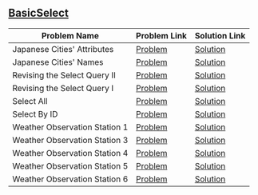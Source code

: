 ## [BasicSelect](https://www.hackerrank.com/domains/sql/select)

Problem Name|Problem Link|Solution Link
---|---|---
Japanese Cities' Attributes|[Problem](https://www.hackerrank.com/challenges/japanese-cities-attributes/problem)|[Solution](/japanese-cities-attributes.sql)
Japanese Cities' Names|[Problem](https://www.hackerrank.com/challenges/japanese-cities-name/problem)|[Solution](/japanese-cities-name.sql)
Revising the Select Query II|[Problem](https://www.hackerrank.com/challenges/revising-the-select-query-2/problem)|[Solution](/revising-the-select-query-2.sql)
Revising the Select Query I|[Problem](https://www.hackerrank.com/challenges/revising-the-select-query/problem)|[Solution](/revising-the-select-query.sql)
Select All|[Problem](https://www.hackerrank.com/challenges/select-all-sql/problem)|[Solution](/select-all-sql.sql)
Select By ID|[Problem](https://www.hackerrank.com/challenges/select-by-id/problem)|[Solution](/select-by-id.sql)
Weather Observation Station 1|[Problem](https://www.hackerrank.com/challenges/weather-observation-station-1/problem)|[Solution](/weather-observation-station-1.sql)
Weather Observation Station 3|[Problem](https://www.hackerrank.com/challenges/weather-observation-station-3/problem)|[Solution](/weather-observation-station-3.sql)
Weather Observation Station 4|[Problem](https://www.hackerrank.com/challenges/weather-observation-station-4/problem)|[Solution](/weather-observation-station-4.sql)
Weather Observation Station 5|[Problem](https://www.hackerrank.com/challenges/weather-observation-station-5/problem)|[Solution](/weather-observation-station-5.sql)
Weather Observation Station 6|[Problem](https://www.hackerrank.com/challenges/weather-observation-station-6/problem)|[Solution](/weather-observation-station-6.sql)
